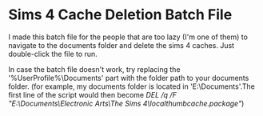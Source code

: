 # Sims 4 Cache Deletion Batch File

I made this batch file for the people that are too lazy (I'm one of them) to navigate to the documents folder and delete the sims 4 caches.
Just double-click the file to run.

In case the batch file doesn't work, try replacing the '%UserProfile%\Documents' part with the folder path to your documents folder.
(for example, my documents folder is located in 'E:\Documents'.The first line of the script would then become *DEL /q /F "E:\Documents\Electronic Arts\The Sims 4\localthumbcache.package"*)
